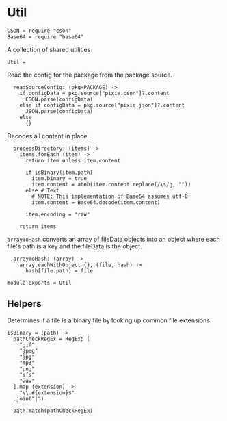 Util
====

    CSON = require "cson"
    Base64 = require "base64"

A collection of shared utilities

    Util =

Read the config for the package from the package source.

      readSourceConfig: (pkg=PACKAGE) ->
        if configData = pkg.source["pixie.cson"]?.content
          CSON.parse(configData)
        else if configData = pkg.source["pixie.json"]?.content
          JSON.parse(configData)
        else
          {}

Decodes all content in place.

      processDirectory: (items) ->
        items.forEach (item) ->
          return item unless item.content

          if isBinary(item.path)
            item.binary = true
            item.content = atob(item.content.replace(/\s/g, ""))
          else # Text
            # NOTE: This implementation of Base64 assumes utf-8
            item.content = Base64.decode(item.content)

          item.encoding = "raw"

        return items

`arrayToHash` converts an array of fileData objects into an object where each
file's path is a key and the fileData is the object.

      arrayToHash: (array) ->
        array.eachWithObject {}, (file, hash) ->
          hash[file.path] = file

    module.exports = Util

Helpers
-------

Determines if a file is a binary file by looking up common file extensions.

    isBinary = (path) ->
      pathCheckRegEx = RegExp [
        "gif"
        "jpeg"
        "jpg"
        "mp3"
        "png"
        "sfs"
        "wav"
      ].map (extension) ->
        "\\.#{extension}$"
      .join("|")

      path.match(pathCheckRegEx)
